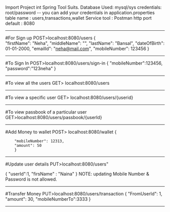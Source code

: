Import Project int Spring Tool Suits.
Database Used: mysql/sys
credentials: root/password -- you can add your credentials in application.properties
table name : users,transactions,wallet
Service tool : Postman
http port default : 8080
*****************************
#For Sign up
POST>localhost:8080/users
{    
    "firstName": "Neha",
    "middleName": "",
    "lastName": "Bansal",
    "dateOfBirth": 01-01-2000,
    "emailId": "neha@mail.com",
    "mobileNumber": 123456 
}

*****************************************************
#To Sign In
POST>localhost:8080/users/sign-in
{
    "mobileNumber":123456,
    "password":"123neha"
}
*****************************************************
#To view all the users
GET> localhost:8080/users
*****************************************************
#To view a specific user
GET> localhost:8080/users/{userid}
*****************************************************
#To view passbook of a particular user
GET>localhost:8080/users/passbook/{userId}
*****************************************************
#Add Money to wallet
POST> localhost:8080/wallet
       {
       
        "mobileNumber": 12313,
        "amount": 50
		}
		
*****************************************************
#Update user details
PUT>localhost:8080/users"

{
	"userId":1,
    "firsName" : "Naina"
}
NOTE: updating Mobile Number & Password is not allowed.
*****************************************************
#Transfer Money
PUT>localhost:8080/users/transaction
{
        "FromUserId": 1,
        "amount": 30,
        "mobileNumberTo":3333
    }

*****************************************************
